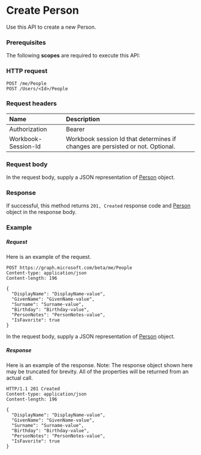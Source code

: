 # Create Person

Use this API to create a new Person.
### Prerequisites
The following **scopes** are required to execute this API: 
### HTTP request
<!-- { "blockType": "ignored" } -->
```http
POST /me/People
POST /Users/<Id>/People

```
### Request headers
| Name       | Description|
|:---------------|:----------|
| Authorization  | Bearer <code>|
| Workbook-Session-Id  | Workbook session Id that determines if changes are persisted or not. Optional.|

### Request body
In the request body, supply a JSON representation of [Person](../resources/person.md) object.


### Response
If successful, this method returns `201, Created` response code and [Person](../resources/person.md) object in the response body.

### Example
##### Request
Here is an example of the request.
<!-- {
  "blockType": "request",
  "name": "create_person_from_user"
}-->
```http
POST https://graph.microsoft.com/beta/me/People
Content-type: application/json
Content-length: 196

{
  "DisplayName": "DisplayName-value",
  "GivenName": "GivenName-value",
  "Surname": "Surname-value",
  "Birthday": "Birthday-value",
  "PersonNotes": "PersonNotes-value",
  "IsFavorite": true
}
```
In the request body, supply a JSON representation of [Person](../resources/person.md) object.
##### Response
Here is an example of the response. Note: The response object shown here may be truncated for brevity. All of the properties will be returned from an actual call.
<!-- {
  "blockType": "response",
  "truncated": true,
  "@odata.type": "microsoft.graph.Person"
} -->
```http
HTTP/1.1 201 Created
Content-type: application/json
Content-length: 196

{
  "DisplayName": "DisplayName-value",
  "GivenName": "GivenName-value",
  "Surname": "Surname-value",
  "Birthday": "Birthday-value",
  "PersonNotes": "PersonNotes-value",
  "IsFavorite": true
}
```

<!-- uuid: 8fcb5dbc-d5aa-4681-8e31-b001d5168d79
2015-10-25 14:57:30 UTC -->
<!-- {
  "type": "#page.annotation",
  "description": "Create Person",
  "keywords": "",
  "section": "documentation",
  "tocPath": ""
}-->
